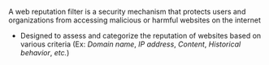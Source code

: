 A web reputation filter is a security mechanism that protects users and organizations from accessing malicious or harmful websites on the internet

* Designed to assess and categorize the reputation of websites based on various criteria (Ex: *Domain name*, *IP address*, *Content*, *Historical behavior*, *etc.*)
